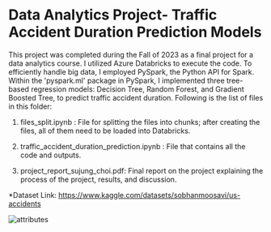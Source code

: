 # Data Analytics Project- Traffic Accident Duration Prediction Models

This project was completed during the Fall of 2023 as a final project for a data analytics course. I utilized Azure Databricks to execute the code. To efficiently handle big data, I employed PySpark, the Python API for Spark. Within the 'pyspark.ml' package in PySpark, I implemented three tree-based regression models: Decision Tree, Random Forest, and Gradient Boosted Tree, to predict traffic accident duration. Following is the list of files in this folder:

1. files_split.ipynb : File for splitting the files into chunks; after creating the files, all of them need to be loaded into Databricks.

2. traffic_accident_duration_prediction.ipynb : File that contains all the code and outputs.

3. project_report_sujung_choi.pdf: Final report on the project explaining the process of the project, results, and discussion. 

*Dataset Link: https://www.kaggle.com/datasets/sobhanmoosavi/us-accidents


![attributes](https://github.com/Su-Jung-Choi/big_data_project/assets/88897881/981259ee-30f1-4dcb-a74d-84d0b38d138d)
